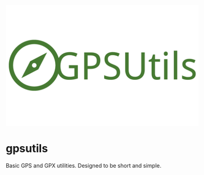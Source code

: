 ![logo](docs/_images/logo.png)

# gpsutils

Basic GPS and GPX utilities.
Designed to be short and simple.
